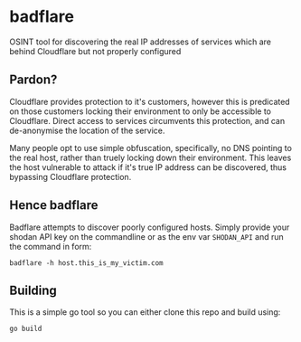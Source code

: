 # badflare
OSINT tool for discovering the real IP addresses of services which are behind Cloudflare but not properly configured

## Pardon?
Cloudflare provides protection to it's customers, however this is predicated on those customers locking their environment to only be accessible to Cloudflare.  Direct access to services circumvents this protection, and can de-anonymise the location of the service.

Many people opt to use simple obfuscation, specifically, no DNS pointing to the real host, rather than truely locking down their environment.  This leaves the host vulnerable to attack if it's true IP address can be discovered, thus bypassing Cloudflare protection.

## Hence badflare
Badflare attempts to discover poorly configured hosts.  Simply provide your shodan API key on the commandline or as the env var `SHODAN_API` and run the command in form:

`badflare -h host.this_is_my_victim.com`

## Building
This is a simple go tool so you can either clone this repo and build using:

`go build`
